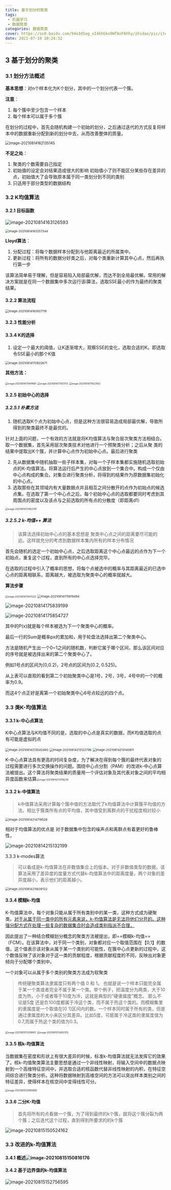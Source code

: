 ```yaml
---
title: 基于划分的聚类
tags:
 - 机器学习
 - 数据聚类
categories: 数据聚类
cover: https://ss0.baidu.com/94o3dSag_xI4khGko9WTAnF6hhy/zhidao/pic/item/8b13632762d0f70379f2e1750cfa513d2797c5d3.jpg
date: 2021-07-10 20:24:32
---
```




## 3 基于划分的聚类

### 3.1 划分方法概述

**基本思想**：对n个样本化为K个划分，其中的一个划分代表一个簇。

**注意**：

1. 每个簇中至少包含一个样本
2. 每个样本可以属于多个簇

在划分的过程中，首先会随机构建一个初始的划分，之后通过迭代的方式反复将样本中的数据重新分配到新的划分中去，从而改善整体的质量。

<img src="https://gitee.com/yan256992/cloudimages/raw/master/img/image-20210814162135145.png" alt="image-20210814162135145" style="zoom:80%;" />

**不足之处**：

1. 聚类的个数需要自己指定
2. 初始值的设定会对结果造成很大的影响 初始值小了则不能区分某些存在差异的点，初始值大了会导致原本属于同一类划分到不同的类别
3. 只适用于部分类型的数据结构

### 3.2 K均值算法

#### 3.2.1 目标函数

![image-20210814163126593](https://gitee.com/yan256992/cloudimages/raw/master/img/image-20210814163126593.png)

<img src="https://gitee.com/yan256992/cloudimages/raw/master/img/image-20210814163257344.png" alt="image-20210814163257344" style="zoom: 67%;" />

**Lloyd算法**：

1. 分配过程：将每个数据样本分配到与他距离最近的所属类中。
2. 更新过程：将所有的数据分好类之后，对每个类重新计算其中心点，然后再执行第一步

该算法简单易于理解，但是容易陷入局部最优解，而达不到全局最优解。常用的解决方案就是在同一个数据集中多次运行该i算法，选取SSE最小的作为最终的聚类结果。

#### 3.2.2 算法流程

<img src="https://gitee.com/yan256992/cloudimages/raw/master/img/image-20210814163927119.png" alt="image-20210814163927119" style="zoom:67%;" />

#### 3.2.3 性能分析

#### 3.3.4 K的选择

1. 设定一个最大的阈值，让K逐渐增大，观察SSE的变化，选取合适的K。即选取令SSE最小的那个K值

<img src="https://gitee.com/yan256992/cloudimages/raw/master/img/image-20210814170822671.png" alt="image-20210814170822671" style="zoom: 67%;" />

**其他方法：**

<img src="https://gitee.com/yan256992/cloudimages/raw/master/img/image-20210814170941661.png" alt="image-20210814170941661" style="zoom: 50%;" />

<img src="https://gitee.com/yan256992/cloudimages/raw/master/img/image-20210814171003113.png" alt="image-20210814171003113" style="zoom:50%;" />

<img src="https://gitee.com/yan256992/cloudimages/raw/master/img/image-20210814171023552.png" alt="image-20210814171023552" style="zoom:50%;" />

#### 3.2.5 初始中心的选择

##### 3.2.5.1 朴素方法

1. 随机选取K个点为初始中心点，但是这种方法很容易造成局部最优解，导致所得到的聚类最终不是最优的。

针对上面的问题，一个有效的方法就是将K均值算法与聚合层次聚类方法相结合。取一个数据集，首先采用层次聚类技术对他进行一个预聚类分析；之后从聚 类的结果中提取出K个簇，并计算中心点作为初始中心点。最后进行聚类

2. 先从数据集中随机抽取一些子样本集，对每一个子样本集都实施随机选取初始点的K-均值算法。将算法运行后产生的中心点放到一个集合中。构成一个仅由中心点构成的集合。对集合进行聚类分析，将得到的结果作为原数据集初始化的中心点。
3. 选取那些在其领域内有大量数据点并且相互之间分散开的点作为初始点的候选点集。在选取了第一个中心点之后，每个初始中心点的选取都要同时考虑到其周围点的密度以及该点与之前选取的所有点的分散度（即距离d1）

<img src="https://gitee.com/yan256992/cloudimages/raw/master/img/image-20210814172902797.png" alt="image-20210814172902797" style="zoom:50%;" />

##### 3.2.5.2 k-均值++ 算法

> 该算法选择初始中心点的基本思想是 聚类中心点之间的距离要尽可能的远。这样就充分的考虑到数据样本集内所有的样本分布情况

首先会随机的选定一个初始中心点，之后选取距离这个中心点最远的点作为下一个初始点，重复这个过程，直到所有的中心点选择完毕。

在选取的过程中引入了概率的思想，将每个点被选中的概率与其距离最近的已选中心点的距离相联系，距离越大，被选取为聚类中心的概率就越大。

**算法步骤**

<img src="https://gitee.com/yan256992/cloudimages/raw/master/img/image-20210814174011222.png" alt="image-20210814174011222" style="zoom:50%;" />

<img src="https://gitee.com/yan256992/cloudimages/raw/master/img/image-20210814175819494.png" alt="image-20210814175819494" style="zoom: 67%;" />

![image-20210814175839199](https://gitee.com/yan256992/cloudimages/raw/master/img/image-20210814175839199.png)

![image-20210814175854727](https://gitee.com/yan256992/cloudimages/raw/master/img/image-20210814175854727.png)

其中的P(x)就是每个样本被选为下一个聚类中心的概率。

最后一行的Sum是概率px的累加和，用于轮盘法选择出第二个聚类中心。

方法是随机产生出一个0~1之间的随机数，判断它属于哪个区间，那么该区间对应的序号就是被选择出来的第二个聚类中心了。

例如1号点的区间为[0,0.2)，2号点的区间为[0.2, 0.525)。

从上表可以直观的看到第二个初始聚类中心是1号，2号，3号，4号中的一个的概率为0.9。

而这4个点正好是离第一个初始聚类中心6号点较远的四个点。

### 3.3 类K-均值算法

#### 3.3.1 k-中心点算法

K中心点算法与K均值不同的是，选取的中心点是真实的数据，而K均值选取的点有可能是虚拟的点

<img src="C:\Users\25699\AppData\Roaming\Typora\typora-user-images\image-20210814213042490.png" alt="image-20210814213042490" style="zoom:67%;" />

<img src="https://gitee.com/yan256992/cloudimages/raw/master/img/image-20210814213122796.png" alt="image-20210814213122796" style="zoom:67%;" />

<img src="https://gitee.com/yan256992/cloudimages/raw/master/img/image-20210814213140811.png" alt="image-20210814213140811" style="zoom:67%;" />

K-中心点算法具有更高的时间复杂度，为了解决在得到每个簇的最终代表对象的过程需要进行多次交换操作的问题。围绕中心点分割（PAM）的改进k-中心点算法被提出。这个算法将聚类结果的质量用一个评估对象及其代表对象之间的平均相异度函数来估算<img src="https://gitee.com/yan256992/cloudimages/raw/master/img/image-20210814213756239.png" alt="image-20210814213756239" style="zoom: 50%;" />

#### 3.3.2 k-中值算法

> k中值算法采用计算每个簇中值的方法取代了k均值算法中计算簇平均值的方法。相比于簇类所有点的平均值，其中值受到离群点的干扰程度相对较小

<img src="https://gitee.com/yan256992/cloudimages/raw/master/img/image-20210814214718528.png" alt="image-20210814214718528" style="zoom: 67%;" />

相对于均值算法的优点是 对于数据集中包含的噪声点和离群点有着更好的鲁棒性，

![image-20210814215132199](https://gitee.com/yan256992/cloudimages/raw/master/img/image-20210814215132199.png)

3.3.3 k-modes算法

>  可以看成是k-均值算法在非数值集合上的版本。对于非数值类型的数据，该算法采用了差异度的度量方式代替k-均值算法中的距离度量，两个对象的差异度越小，表示他们的距离越小。

<img src="https://gitee.com/yan256992/cloudimages/raw/master/img/image-20210814215639122.png" alt="image-20210814215639122" style="zoom: 67%;" />

#### 3.3.4 模糊k-均值

K-均值算法中，每个对象只能从属于所有类别中的某一类，这种方式成为硬聚类。<u>对于从属于同一类中的所有元素来说，k-均值算法是无法将他们分开的。这种强分配方式在处理一些复杂的数据集合时会造成类别指派不合理，</u>

因此提出了一种结合模糊划分概念的聚类方法被提出，即==模糊k-均值==（FCM）。在该算法中，对于同一个类别，对象都对应一个取值范围在【0,1】的数值，这个值表示该对象从属于某一个类别的可能性，在簇中心点更新的过程中，这个数值反映了该对象对于这一类的贡献程度，根据贡献程度的不同，反映出对象更倾向于分配哪个类别中。

一个对象可以从属于多个类别的聚类方法成为软聚类

> 传统硬聚类算法隶属度只有两个值 0 和 1。 也就是说一个样本只能完全属于某一个类或者完全不属于某一个类。举个例子，把温度分为两类，大于10度为热，小于或者等于10度为冷，这就是典型的“硬隶属度”概念。 那么不论是5度 还是负100度都属于冷这个类，而不属于热这个类的。而模糊集里的隶属度是一个取值在[0 1]区间内的数。一个样本同时属于所有的类，但是通过隶属度的大小来区分其差异。比如5度，可能属于冷这类的隶属度值为0.7,而属于热这个类的值为0.3。

<img src="https://gitee.com/yan256992/cloudimages/raw/master/img/image-20210815113316931.png" alt="image-20210815113316931" style="zoom:50%;" />

<img src="https://gitee.com/yan256992/cloudimages/raw/master/img/image-20210815113450370.png" alt="image-20210815113450370" style="zoom:50%;" />

#### 3.3.5 核k-均值算法

当数据集在密度和形状上有很大差异的时候，标准k-均值算法就无法发挥它的效果了。核k-均值聚类算法主要思想是通过一个非线性映射，将输入空间中的数据点映射到一个高维特征空间中，并选取合适的核函数代替非线性映射的内积，在特征空间综合进行聚类分析。这种将数据映射到高维空间的方法可以突出样本类别之间的特征差异，使得样本在核空间中变得线性可分。

<img src="https://gitee.com/yan256992/cloudimages/raw/master/img/image-20210815120950955.png" alt="image-20210815120950955" style="zoom:50%;" />

#### 3.3.6 二分K-均值

> 首先将所有的点看做一个簇，为了得到最终的k个簇，就将这个簇分裂为两个簇；之后迭代这个过程，直到得到所要求的的k个簇

![image-20210815150524162](https://gitee.com/yan256992/cloudimages/raw/master/img/image-20210815150524162.png)

### 3.3 改进的k-均值算法

#### 3.4.1 概述![image-20210815150816176](https://gitee.com/yan256992/cloudimages/raw/master/img/image-20210815150816176.png)

#### 3.4.2 基于边界值的k-均值算法

![image-20210815152756595](https://gitee.com/yan256992/cloudimages/raw/master/img/image-20210815152756595.png)

